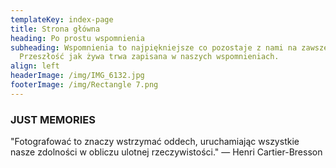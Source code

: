 ```yaml
---
templateKey: index-page
title: Strona główna
heading: Po prostu wspomnienia
subheading: Wspomnienia to najpiękniejsze co pozostaje z nami na zawsze.
  Przeszłość jak żywa trwa zapisana w naszych wspomnieniach.
align: left
headerImage: /img/IMG_6132.jpg
footerImage: /img/Rectangle 7.png
---
```

### JUST MEMORIES

"Fotografować to znaczy wstrzymać oddech, uruchamiając wszystkie nasze zdolności w obliczu ulotnej rzeczywistości." — Henri Cartier-Bresson